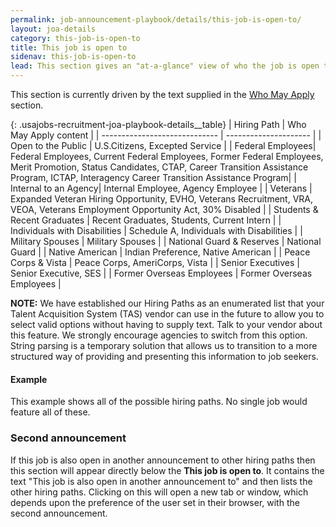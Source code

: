 ```yaml
---
permalink: job-announcement-playbook/details/this-job-is-open-to/
layout: joa-details
category: this-job-is-open-to
title: This job is open to
sidenav: this-job-is-open-to
lead: This section gives an "at-a-glance" view of who the job is open to.
---
```


This section is currently driven by the text supplied in the [Who May Apply](../duties#who-may-apply) section.

{: .usajobs-recruitment-joa-playbook-details__table}
| Hiring Path                   | Who May Apply content |
| ----------------------------- | --------------------- |
| Open to the Public | U.S.Citizens, Excepted Service |
| Federal Employees| Federal Employees, Current Federal Employees, Former Federal Employees, Merit Promotion, Status Candidates, CTAP, Career Transition Assistance Program, ICTAP, Interagency Career Transition Assistance Program|
| Internal to an Agency| Internal Employee, Agency Employee |
| Veterans | Expanded Veteran Hiring Opportunity,  EVHO, Veterans Recruitment, VRA, VEOA, Veterans Employment Opportunity Act, 30% Disabled |
| Students & Recent Graduates | Recent Graduates, Students, Current Intern |
| Individuals with Disabilities | Schedule A, Individuals with Disabilities |
| Military Spouses | Military Spouses |
| National Guard & Reserves | National Guard |
| Native American | Indian Preference, Native American |
| Peace Corps & Vista | Peace Corps, AmeriCorps, Vista |
| Senior Executives | Senior Executive, SES |
| Former Overseas Employees | Former Overseas Employees |

**NOTE:** We have established our Hiring Paths as an enumerated list that your Talent Acquisition System (TAS) vendor can use in the future to allow you to select valid options without having to supply text. Talk to your vendor about this feature. We strongly encourage agencies to switch from this option. String parsing is a temporary solution that allows us to transition to a more structured way of providing and presenting this information to job seekers.

#### Example

This example shows all of the possible hiring paths. No single job would feature all of these.

<div class="usajobs-recruitment-joa-playbook-details__example-img this-job-is-open-to">
<amp-img src="{{ site.baseurl }}/assets/images/job-announcement-playbook/this-job-is-open-to-v6.6.png"
  srcset="{{ site.baseurl }}/assets/images/job-announcement-playbook/this-job-is-open-to-v6.6.png 768w,
  {{ site.baseurl }}/assets/images/job-announcement-playbook/this-job-is-open-to-v6.6-SM.png 100w"
  width="346"
  height="1065"
  layout="responsive"
  alt="This job is open to... v6.6 example"></amp-img>
</div>


### Second announcement

If this job is also open in another announcement to other hiring paths then this section will appear directly below the **This job is open to**. It contains the text "This job is also open in another announcement to" and then lists the other hiring paths. Clicking on this will open a new tab or window, which depends upon the preference of the user set in their browser, with the second announcement.
